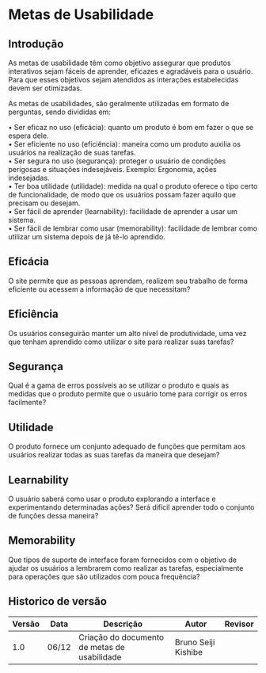 # Metas de Usabilidade

## Introdução

As metas de usabilidade têm como objetivo assegurar que produtos interativos sejam fáceis de aprender, eficazes e agradáveis para o usuário. Para que esses objetivos sejam atendidos as interações estabelecidas devem ser otimizadas.

As metas de usabilidades, são geralmente utilizadas em formato de perguntas, sendo divididas em: <br/>

•	Ser eficaz no uso (eficácia): quanto um produto é bom em fazer o que se espera dele. <br/>
•	Ser eficiente no uso (eficiência): maneira como um produto auxilia os usuários na realização de suas tarefas. <br/>
•	Ser segura no uso (segurança): proteger o usuário de condições perigosas e situações indesejáveis. Exemplo: Ergonomia, ações indesejadas. <br/>
•	Ter boa utilidade (utilidade): medida na qual o produto oferece o tipo certo de funcionalidade, de modo que os usuários possam fazer aquilo que precisam ou desejam. <br/>
•	Ser fácil de aprender (learnability): facilidade de aprender a usar um sistema. <br/>
•	Ser fácil de lembrar como usar (memorability): facilidade de lembrar como utilizar um sistema depois de já tê-lo aprendido. <br/>

## Eficácia

O site permite que as pessoas aprendam, realizem seu trabalho de forma eficiente ou acessem a informação de que necessitam?

## Eficiência

Os usuários conseguirão manter um alto nível de produtividade, uma vez que tenham aprendido como utilizar o site para realizar suas tarefas?

## Segurança

Qual é a gama de erros possíveis ao se utilizar o produto e quais as medidas que o produto permite que o usuário tome para corrigir os erros facilmente?

## Utilidade

O produto fornece um conjunto adequado de funções que permitam aos usuários realizar todas as suas tarefas da maneira que desejam?

## Learnability

O usuário saberá como usar o produto explorando a interface e experimentando determinadas ações? Será difícil aprender todo o conjunto de funções dessa maneira?

## Memorability

Que tipos de suporte de interface foram fornecidos com o objetivo de ajudar os usuários a lembrarem como realizar as tarefas, especialmente para operações que são utilizados com pouca frequência?


## Historico de versão

| Versão | Data  | Descrição                                    | Autor               | Revisor             |
| ------ | ----- | -------------------------------------------- | ------------------- | ------------------- |
| 1.0    | 06/12 | Criação do documento de metas de usabilidade | Bruno Seiji Kishibe |                     |